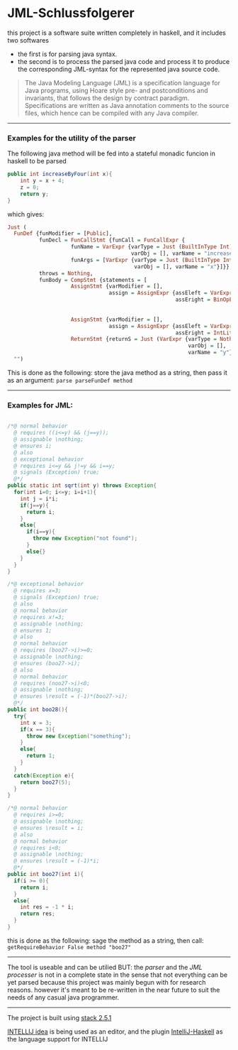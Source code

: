 # JML-Schlussfolgerer
this project is a software suite written completely in haskell, and it includes two softwares
- the first is for parsing java syntax.
- the second is to process the parsed java code and process it to produce the corresponding JML-syntax for the represented java source code.
> The Java Modeling Language (JML) is a specification language for Java programs, using Hoare style pre- and postconditions and invariants, that follows the design by contract paradigm. Specifications are written as Java annotation comments to the source files, which hence can be compiled with any Java compiler.
---
### Examples for the utility of the parser
The following java method will be fed into a stateful monadic funcion in haskell to be parsed
```java
public int increaseByFour(int x){
    int y = x + 4;
    z = 0;
    return y;
}

```

which gives:

```haskell
Just (
  FunDef {funModifier = [Public],
          funDecl = FunCallStmt {funCall = FunCallExpr {
                    funName = VarExpr {varType = Just (BuiltInType Int),
                                       varObj = [], varName = "increaseByFour"},
                    funArgs = [VarExpr {varType = Just (BuiltInType Int),
                                        varObj = [], varName = "x"}]}},
          throws = Nothing,
          funBody = CompStmt {statements = [
                    AssignStmt {varModifier = [],
                                assign = AssignExpr {assEleft = VarExpr {varType = Just (BuiltInType Int), varObj = [], varName = "y"},
                                                     assEright = BinOpExpr {expr1 = VarExpr {varType = Nothing, varObj = [], varName = "x"},
                                                                            binOp = Plus,
                                                                            expr2 = IntLiteral 4}}},
                    AssignStmt {varModifier = [],
                                assign = AssignExpr {assEleft = VarExpr {varType = Nothing, varObj = [], varName = "z"},
                                                     assEright = IntLiteral 0}},
                    ReturnStmt {returnS = Just (VarExpr {varType = Nothing,
                                                         varObj = [],
                                                         varName = "y"})}]}},
  "")
```

This is done as the following: store the java method as a string, then pass it as an argument: `parse parseFunDef method`

---
### Examples for JML:
```java

/*@ normal behavior
  @ requires ((i<=y) && (j==y));
  @ assignable \nothing;
  @ ensures i;
  @ also
  @ exceptional behavior
  @ requires i<=y && j!=y && i==y;
  @ signals (Exception) true;
  @*/
public static int sqrt(int y) throws Exception{
  for(int i=0; i<=y; i=i+1){
    int j = i*i;
    if(j==y){
      return i;
    }
    else{
      if(i==y){
        throw new Exception("not found");
      }
      else{}
    }
  }
}
```
```java
/*@ exceptional behavior
  @ requires x=3;
  @ signals (Exception) true;
  @ also
  @ normal behavior
  @ requires x!=3;
  @ assignable \nothing;
  @ ensures 1;
  @ also
  @ normal behavior
  @ requires (boo27->i)>=0;
  @ assignable \nothing;
  @ ensures (boo27->i);
  @ also
  @ normal behavior
  @ requires (noo27->i)<0;
  @ assignable \nothing;
  @ ensures \result = (-1)*(boo27->i);
  @*/
public int boo28(){
  try{
    int x = 3;
    if(x == 3){
      throw new Exception("something");
    }
    else{
      return 1;
    }
  }
  catch(Exception e){
    return boo27(5);
  }
}

/*@ normal behavior
  @ requires i>=0;
  @ assignable \nothing;
  @ ensures \result = i;
  @ also
  @ normal behavior
  @ requires i<0;
  @ assignable \nothing;
  @ ensures \result = (-1)*i;
  @*/
public int boo27(int i){
  if(i >= 0){
    return i;
  }
  else{
    int res = -1 * i;
    return res;
  }
}
```

this is done as the following: sage the method as a string, then call: `getRequireBehavior False method "boo27"`

---
The tool is useable and can be utilied
BUT: the _parser_ and the _JML processer_ is not in a complete state in the sense that not everything can be yet parsed because this project was mainly begun with for research reasons. however it's meant to be re-written in the near future to suit the needs of any casual java programmer.

---

The project is built using [stack 2.5.1](https://docs.haskellstack.org/en/stable/README/)

[INTELLIJ idea](https://www.jetbrains.com/de-de/idea/) is being used as an editor, and the plugin [IntelliJ-Haskell](https://plugins.jetbrains.com/plugin/8258-intellij-haskell) as the language support for INTELLIJ
